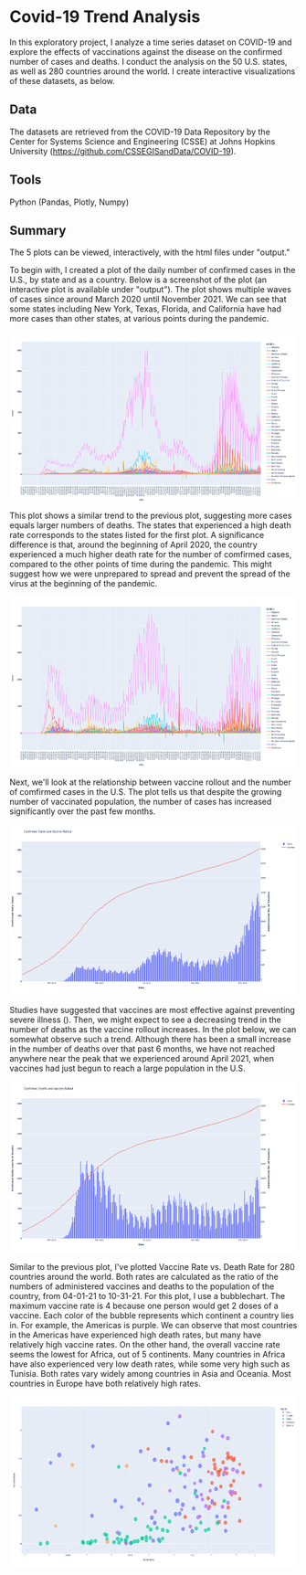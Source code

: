 # Covid-19 Trend Analysis
In this exploratory project, I analyze a time series dataset on COVID-19 and explore the effects of vaccinations against the disease on the confirmed number of cases and deaths. I conduct the analysis on the 50 U.S. states, as well as 280 countries around the world. I create interactive visualizations of these datasets, as below.

## Data
The datasets are retrieved from the COVID-19 Data Repository by the Center for Systems Science and Engineering (CSSE) at Johns Hopkins University (https://github.com/CSSEGISandData/COVID-19).

## Tools
Python (Pandas, Plotly, Numpy)

## Summary
The 5 plots can be viewed, interactively, with the html files under "output."

To begin with, I created a plot of the daily number of confirmed cases in the U.S., by state and as a country. 
Below is a screenshot of the plot (an interactive plot is available under "output"). The plot shows multiple waves of cases since around March 2020 until November 2021. We can see that some states including New York, Texas, Florida, and California have had more cases than other states, at various points during the pandemic. 

<img src="output/us_cases.png" align="center" height="300">

This plot shows a similar trend to the previous plot, suggesting more cases equals larger numbers of deaths. The states that experienced a high death rate corresponds to the states listed for the first plot. A significance difference is that, around the beginning of April 2020, the country experienced a much higher death rate for the number of comfirmed cases, compared to the other points of time during the pandemic. This might suggest how we were unprepared to spread and prevent the spread of the virus at the beginning of the pandemic.

<img src="output/us_deaths.png" height="300">

Next, we'll look at the relationship between vaccine rollout and the number of comfirmed cases in the U.S. The plot tells us that despite the growing number of vaccinated population, the number of cases has increased significantly over the past few months. 

<img src="output/us_VacAndCases.png" height="300">

Studies have suggested that vaccines are most effective against preventing severe illness (<a href="https://www.cdc.gov/coronavirus/2019-ncov/vaccines/vaccine-benefits.html"></a>). Then, we might expect to see a decreasing trend in the number of deaths as the vaccine rollout increases. In the plot below, we can somewhat observe such a trend. Although there has been a small increase in the number of deaths over that past 6 months, we have not reached anywhere near the peak that we experienced around April 2021, when vaccines had just begun to reach a large population in the U.S.

<img src="output/us_VacAndDeaths.png" height="300">

Similar to the previous plot, I've plotted Vaccine Rate vs. Death Rate for 280 countries around the world. Both rates are calculated as the ratio of the numbers of administered vaccines and deaths to the population of the country, from 04-01-21 to 10-31-21. 
For this plot, I use a bubblechart. The maximum vaccine rate is 4 because one person would get 2 doses of a vaccine. Each color of the bubble represents which continent a country lies in. For example, the Americas is purple. We can observe that most countries in the Americas have experienced high death rates, but many have relatively high vaccine rates. On the other hand, the overall vaccine rate seems the lowest for Africa, out of 5 continents. Many countries in Africa have also experienced very low death rates, while some very high such as Tunisia. Both rates vary widely among countries in Asia and Oceania. Most countries in Europe have both relatively high rates. 

<img src="output/global_VacAndDeaths.png" height="300">
